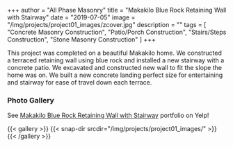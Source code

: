 +++
author = "All Phase Masonry"
title = "Makakilo Blue Rock Retaining Wall with Stairway"
date = "2019-07-05"
image = "/img/projects/project01_images/zcover.jpg"
description = ""
tags = [
    "Concrete Masonry Construction",
	"Patio/Porch Construction",
	"Stairs/Steps Construction",
	"Stone Masonry Construction"
]
+++

This project was completed on a beautiful Makakilo home. We constructed a terraced retaining wall using blue rock and installed a new stairway with a concrete patio. We excavated and constructed new wall to fit the slope the home was on. We built a new concrete landing perfect size for entertaining and stairway for ease of travel down each terrace.

### Photo Gallery ###
See [Makakilo Blue Rock Retaining Wall with Stairway](https://www.yelp.com/portfolio_project/DChGft1z5q8MSp4A484r7Q/-/7LC5an39rNkeoEqPgpqpeA) portfolio on Yelp!

{{< gallery >}}
  {{< snap-dir srcdir="/img/projects/project01_images/" >}}
{{< /gallery >}}


